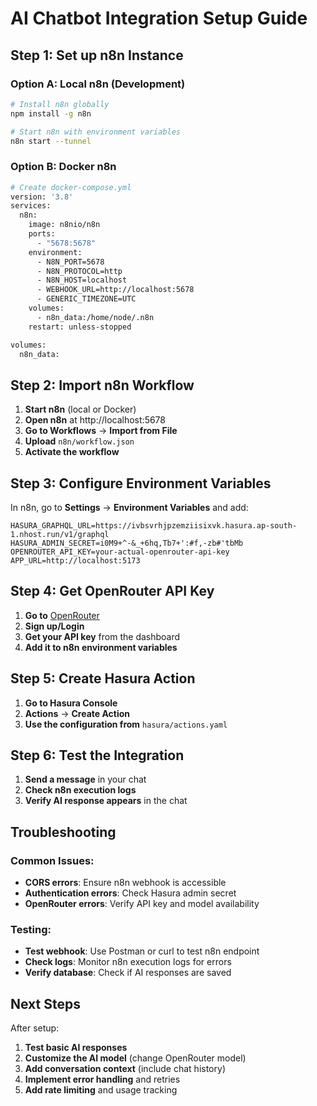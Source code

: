 # AI Chatbot Integration Setup Guide

## Step 1: Set up n8n Instance

### Option A: Local n8n (Development)
```bash
# Install n8n globally
npm install -g n8n

# Start n8n with environment variables
n8n start --tunnel
```

### Option B: Docker n8n
```bash
# Create docker-compose.yml
version: '3.8'
services:
  n8n:
    image: n8nio/n8n
    ports:
      - "5678:5678"
    environment:
      - N8N_PORT=5678
      - N8N_PROTOCOL=http
      - N8N_HOST=localhost
      - WEBHOOK_URL=http://localhost:5678
      - GENERIC_TIMEZONE=UTC
    volumes:
      - n8n_data:/home/node/.n8n
    restart: unless-stopped

volumes:
  n8n_data:
```

## Step 2: Import n8n Workflow

1. **Start n8n** (local or Docker)
2. **Open n8n** at http://localhost:5678
3. **Go to Workflows** → **Import from File**
4. **Upload** `n8n/workflow.json`
5. **Activate the workflow**

## Step 3: Configure Environment Variables

In n8n, go to **Settings** → **Environment Variables** and add:

```env
HASURA_GRAPHQL_URL=https://ivbsvrhjpzemziisixvk.hasura.ap-south-1.nhost.run/v1/graphql
HASURA_ADMIN_SECRET=i0M9+^-&_+6hq,Tb7+':#f,-zb#'tbMb
OPENROUTER_API_KEY=your-actual-openrouter-api-key
APP_URL=http://localhost:5173
```

## Step 4: Get OpenRouter API Key

1. **Go to** [OpenRouter](https://openrouter.ai/)
2. **Sign up/Login**
3. **Get your API key** from the dashboard
4. **Add it to n8n environment variables**

## Step 5: Create Hasura Action

1. **Go to Hasura Console**
2. **Actions** → **Create Action**
3. **Use the configuration from** `hasura/actions.yaml`

## Step 6: Test the Integration

1. **Send a message** in your chat
2. **Check n8n execution logs**
3. **Verify AI response appears** in the chat

## Troubleshooting

### Common Issues:
- **CORS errors**: Ensure n8n webhook is accessible
- **Authentication errors**: Check Hasura admin secret
- **OpenRouter errors**: Verify API key and model availability

### Testing:
- **Test webhook**: Use Postman or curl to test n8n endpoint
- **Check logs**: Monitor n8n execution logs for errors
- **Verify database**: Check if AI responses are saved

## Next Steps

After setup:
1. **Test basic AI responses**
2. **Customize the AI model** (change OpenRouter model)
3. **Add conversation context** (include chat history)
4. **Implement error handling** and retries
5. **Add rate limiting** and usage tracking
